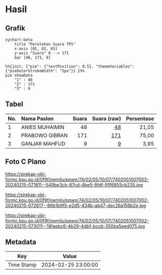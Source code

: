 # Hasil

## Grafik

```mermaid
xychart-beta
    title "Perolehan Suara TPS"
    x-axis [01, 02, 03]
    y-axis "Suara" 0 --> 171
    bar [48, 171, 9]
```

```mermaid
%%{init: {"pie": {"textPosition": 0.5}, "themeVariables": {"pieOuterStrokeWidth": "5px"}} }%%
pie showData
    "1" : 48
    "2" : 171
    "3" : 9
```

## Tabel

| No. | Nama Paslon    | Suara | Suara (raw) | Persentase |
|:--- |:-------------- | -----:| -----------:| ----------:|
| 1   | ANIES MUHAIMIN | 48    | [48][p-1]   | 21,05      |
| 2   | PRABOWO GIBRAN | 171   | [171][p-2]  | 75,00      |
| 3   | GANJAR MAHFUD  | 9     | [9][p-3]    | 3,95       |


[p-1]: https://github.com/gigit-pemilu/pemilu-2024-74-sulawesi-tenggara/blob/main/pilpres/hitung-suara/sub/74-sulawesi-tenggara/sub/02-konawe/sub/05-sampara/sub/1007-rawua/sub/002-tps/sub/paslon-1.txt
[p-2]: https://github.com/gigit-pemilu/pemilu-2024-74-sulawesi-tenggara/blob/main/pilpres/hitung-suara/sub/74-sulawesi-tenggara/sub/02-konawe/sub/05-sampara/sub/1007-rawua/sub/002-tps/sub/paslon-2.txt
[p-3]: https://github.com/gigit-pemilu/pemilu-2024-74-sulawesi-tenggara/blob/main/pilpres/hitung-suara/sub/74-sulawesi-tenggara/sub/02-konawe/sub/05-sampara/sub/1007-rawua/sub/002-tps/sub/paslon-3.txt

## Foto C Plano

https://sirekap-obj-formc.kpu.go.id/0f9f/pemilu/ppwp/74/02/05/10/07/7402051007002-20240215-071811--549be3cb-87cd-4be5-8fdf-91f6855cb235.jpg

https://sirekap-obj-formc.kpu.go.id/0f9f/pemilu/ppwp/74/02/05/10/07/7402051007002-20240215-072617--86b1b9f5-e2d5-434b-ab47-dec26a156b2e.jpg

https://sirekap-obj-formc.kpu.go.id/0f9f/pemilu/ppwp/74/02/05/10/07/7402051007002-20240215-073011--18faebc6-4b29-4db1-bccb-350ba5eed075.jpg


## Metadata

| Key        | Value               |
| ---------- | ------------------- |
| Time Stamp | 2024-02-25 23:00:00 |



